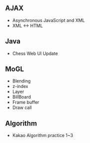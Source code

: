 ## AJAX
+ Asynchronous JavaScript and XML
+ XML <-> HTML

## Java
+ Chess Web UI Update

## MoGL
+ Blending
+ z-index
+ Layer
+ BillBoard
+ Frame buffer
+ Draw call

## Algorithm
+ Kakao Algorithm practice 1~3
